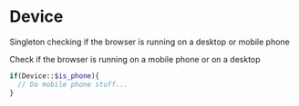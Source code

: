 # Device
Singleton checking if the browser is running on a desktop or mobile phone

Check if the browser is running on a mobile phone or on a desktop
```php
if(Device::$is_phone){
  // Do mobile phone stuff...
}
```
